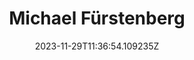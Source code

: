 ---
title: "Michael Fürstenberg"
category: "IndieWeb & Personal Blogs"
site_url: https://furstenberg.co/
feed_url: https://furstenberg.co/feed.xml
date: 2023-11-29T11:36:54.109235Z
domain: furstenberg.co

---
